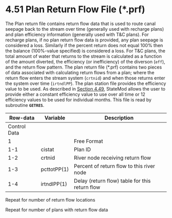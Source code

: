 # 4.51	Plan Return Flow File (*.prf) #

The Plan return file contains return flow data that is used to route canal seepage back to the stream 
over time (generally used with recharge plans) and plan efficiency information (generally used with T&C 
plans). For recharge plans, if no plan return flow data is provided, any plan seepage is considered a loss. 
Similarly if the percent return does not equal 100% then the balance (100%-value specified) is considered a 
loss. For T&C plans, the total amount of water that returns to the stream is calculated as a function of the 
amount diverted, the efficiency (or inefficiency) of the diverson (`eff`), and the return flow pattern.  The plan 
return file (\*.prf) contains two pieces of data associated with calculating return flows from a plan; where the 
return flow enters the stream system (`crtnid`) and when those returns enter the system over time (`irtndlPP`).  The 
plan station file provides the efficiency value to be used.  As described in [Section 4.49](../InputDescription/449.md), StateMod allows the user 
to provide either a constant efficiency value to use over all time or 12 efficiency values to be used for individual 
months. This file is read by subroutine **`GETRES`**.

| Row-data							| Variable						| Description 								|				
| ------------------				| --------------------			| --------									|
| Control Data						| 								| 											|
| 1	 								| 								| Free Format
| 1-1								| cistat						| Plan ID
| 1-2								| crtnid						| River node receiving return flow
| 1-3								| pcttotPP(1)					| Percent of return flow to this river node
| 1-4								| irtndlPP(1)					| Delay (return flow) table for this return flow

Repeat for number of return flow locations	

Repeat for number of plans with return flow data
